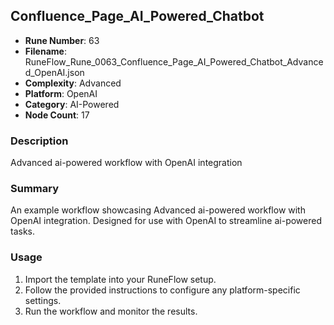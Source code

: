 ## Confluence_Page_AI_Powered_Chatbot

- **Rune Number**: 63
- **Filename**: RuneFlow_Rune_0063_Confluence_Page_AI_Powered_Chatbot_Advanced_OpenAI.json
- **Complexity**: Advanced
- **Platform**: OpenAI
- **Category**: AI-Powered
- **Node Count**: 17

### Description
Advanced ai-powered workflow with OpenAI integration

### Summary
An example workflow showcasing Advanced ai-powered workflow with OpenAI integration. Designed for use with OpenAI to streamline ai-powered tasks.

### Usage
1. Import the template into your RuneFlow setup.
2. Follow the provided instructions to configure any platform-specific settings.
3. Run the workflow and monitor the results.

